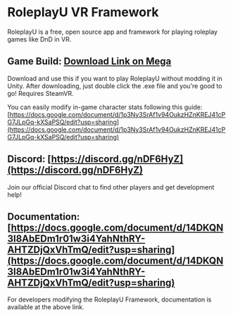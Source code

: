 # RoleplayU VR Framework

RoleplayU is a free, open source app and framework for playing roleplay games like DnD in VR.

## Game Build: [Download Link on Mega](https://mega.nz/#!iu4DlICI!XeomT0vEQu2Nxm-tnUhPzBvIJSHZD5ZjEbDmlkIYtkg)

Download and use this if you want to play RoleplayU without modding it in Unity. After downloading, just double click the .exe file and you're good to go! Requires SteamVR. 

You can easily modify in-game character stats following this guide: [https://docs.google.com/document/d/1p3Ny3SrAf1v94OukzHZnKREJ41cPG7JLpGq-kXSaPSQ/edit?usp=sharing](https://docs.google.com/document/d/1p3Ny3SrAf1v94OukzHZnKREJ41cPG7JLpGq-kXSaPSQ/edit?usp=sharing)


## Discord: [https://discord.gg/nDF6HyZ](https://discord.gg/nDF6HyZ)

Join our official Discord chat to find other players and get development help!


## Documentation: [https://docs.google.com/document/d/14DKQN3I8AbEDm1r01w3i4YahNthRY-AHTZDjQxVhTmQ/edit?usp=sharing](https://docs.google.com/document/d/14DKQN3I8AbEDm1r01w3i4YahNthRY-AHTZDjQxVhTmQ/edit?usp=sharing)

For developers modifying the RoleplayU Framework, documentation is available at the above link.

